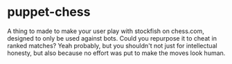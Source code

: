 # puppet-chess

A thing to made to make your user play with stockfish on chess.com, designed to only be used against bots.
Could you repurpose it to cheat in ranked matches? Yeah probably, but you shouldn't not just for intellectual
honesty, but also because no effort was put to make the moves look human.
